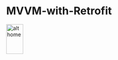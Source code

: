 # MVVM-with-Retrofit
<img src="https://user-images.githubusercontent.com/68494371/217031132-f1f2ab88-0100-4338-970b-867c914122e1.png" alt="alt home" style="width:30%;height:80;margin-right: 25px">
